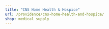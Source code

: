 ```yaml
---
title: "CNS Home Health & Hospice"
url: /providence/cns-home-health-and-hospice/
shop: medical supply
---
```

